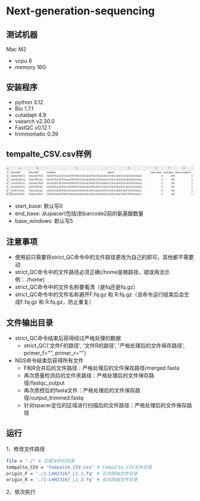 # Next-generation-sequencing

## 测试机器
Mac M2
- vcpu 8
- memory 16G
## 安装程序
- python 3.12
- Bio 1.7.1
- cutadapt 4.9
- vsearch v2.30.0
- FastQC v0.12.1
- trimmomatic 0.39
## tempalte_CSV.csv样例

![image-20250904135443833](./img/tempalte_CSV.jpg)

- start_base: 默认写0
- end_base: 从spacer(包括)到barcode2前的氨基酸数量
- base_windows: 默认写5

## 注意事项

- 使用前只需要将strict_QC命令中的文件路径更改为自己的即可，其他都不需要动
- strict_QC命令中的文件路径必须正确(/home是根路径，错误用法示例：./home)
- strict_QC命令中的文件名称要看清（是fq还是fq.gz）
- strict_QC命令中的文件名称避开F.fq.gz 和 R.fq.gz（该命令运行结束后会生成F.fq.gz 和 R.fq.gz，防止重复）
## 文件输出目录
- strict_QC命令结束后获得经过严格处理的数据
    - strict_QC('文件F的路径', '文件R的路径', '严格处理后的文件保存路径', primer_f="", primer_r=""）
- NGS命令结束后获得所有文件
  - F和R合并后的文件路径：严格处理后的文件保存路径/merged.fasta
  - 再次质量检测后的文件夹路径：严格处理后的文件保存路径/fastqc_output
  - 再次质控后的fasta文件：严格处理后的文件保存路径/output_trimmed.fastq
  - 针对spacer定位的区域进行扫描后的文件路径：严格处理后的文件保存路径
## 运行
1、修改文件路径
```bash
file = "./" # 生成文件的目录
tempalte_CSV = "tempalte_CSV.csv" # tempalte_CSV文件目录
origin_F = './1-LHH23167_L1_1.fq' # 正向原始文件目录
origin_R = './1-LHH23167_L1_2.fq' # 反向原始文件目录
```
2、依次执行
